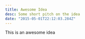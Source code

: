 ```yaml
---
title: Awesome Idea
desc: Some short pitch on the idea
date: "2015-05-01T22:12:03.284Z"
---
```


This is an awesome idea
